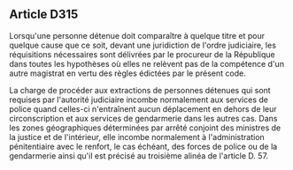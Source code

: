 Article D315
----
Lorsqu'une personne détenue doit comparaître à quelque titre et pour quelque
cause que ce soit, devant une juridiction de l'ordre judiciaire, les
réquisitions nécessaires sont délivrées par le procureur de la République dans
toutes les hypothèses où elles ne relèvent pas de la compétence d'un autre
magistrat en vertu des règles édictées par le présent code.

La charge de procéder aux extractions de personnes détenues qui sont requises
par l'autorité judiciaire incombe normalement aux services de police quand
celles-ci n'entraînent aucun déplacement en dehors de leur circonscription et
aux services de gendarmerie dans les autres cas. Dans les zones géographiques
déterminées par arrêté conjoint des ministres de la justice et de l'intérieur,
elle incombe normalement à l'administration pénitentiaire avec le renfort, le
cas échéant, des forces de police ou de la gendarmerie ainsi qu'il est précisé
au troisième alinéa de l'article D. 57.
